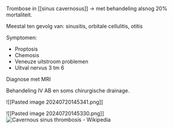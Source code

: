 Trombose in [[sinus cavernosus]] -> met behandeling alsnog 20% mortaliteit.
 
Meestal ten gevolg van: sinusitis, orbitale cellulitis, otitis
 
Symptomen:
- Proptosis
- Chemosis
- Veneuze uitstroom problemen
- Uitval nervus 3 tm 6
 
Diagnose met MRI
 
Behandeling IV AB en soms chirurgische drainage.

![[Pasted image 20240720145341.png]]


![[Pasted image 20240720145330.png]]
![Cavernous sinus thrombosis - Wikipedia](Exported%20image%2020240525074920-0.png)